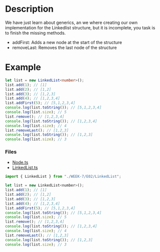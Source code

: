 # Description

We have just learn about generics, an we where creating our own implementation for the Linkedlist structure, but it is incomplete, you task is to finish the missing methods.

- addFirst: Adds a new node at the start of the structure
- removeLast: Removes the last node of the structure

# Example

```typescript
let list = new LinkedList<number>();
list.add(1); // [1]
list.add(2); // [1,2]
list.add(3); // [1,2,3]
list.add(4); // [1,2,3,4]
list.addFirst(5); // [5,1,2,3,4]
console.log(list.toString()); // [5,1,2,3,4]
console.log(list.size); // 5
list.remove(); // [1,2,3,4]
console.log(list.toString()); // [1,2,3,4]
console.log(list.size); // 4
list.removeLast(); // [1,2,3]
console.log(list.toString()); // [1,2,3]
console.log(list.size); // 3
```

### Files
- [Node.ts](./E02/Node.ts)
- [LinkedList.ts](./E02/LinkedList.ts)

```javascript
import { LinkedList } from "./WEEK-7/E02/LinkedList";

let list = new LinkedList<number>();
list.add(1); // [1]
list.add(2); // [1,2]
list.add(3); // [1,2,3]
list.add(4); // [1,2,3,4]
list.addFirst(5); // [5,1,2,3,4]
console.log(list.toString()); // [5,1,2,3,4]
console.log(list.size); // 5
list.remove(); // [1,2,3,4]
console.log(list.toString()); // [1,2,3,4]
console.log(list.size); // 4
list.removeLast(); // [1,2,3]
console.log(list.toString()); // [1,2,3]
console.log(list.size); // 3
```